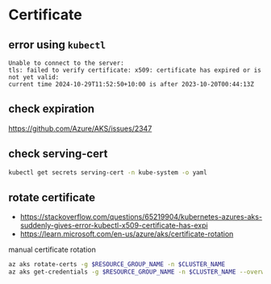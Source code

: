 # Certificate

## error using `kubectl`
```
Unable to connect to the server:
tls: failed to verify certificate: x509: certificate has expired or is not yet valid:
current time 2024-10-29T11:52:50+10:00 is after 2023-10-20T00:44:13Z
```

## check expiration
https://github.com/Azure/AKS/issues/2347

## check serving-cert
```sh
kubectl get secrets serving-cert -n kube-system -o yaml
```

## rotate certificate
- https://stackoverflow.com/questions/65219904/kubernetes-azures-aks-suddenly-gives-error-kubectl-x509-certificate-has-expi
- https://learn.microsoft.com/en-us/azure/aks/certificate-rotation

manual certificate rotation
```sh
az aks rotate-certs -g $RESOURCE_GROUP_NAME -n $CLUSTER_NAME
az aks get-credentials -g $RESOURCE_GROUP_NAME -n $CLUSTER_NAME --overwrite-existing
```
